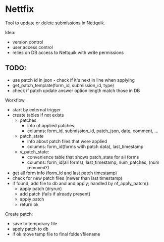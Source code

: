 # Nettfix

Tool to update or delete submissions in Nettquik.

Idea:
  * version control
  * user access control
  * relies on DB access to Nettquik with write permissions

## TODO:

  * use patch id in json  - check if it's next in line when applying
  * get_patch_template(form_id, submission_id, type)
  * check if patch update answer option length match those in DB

Workflow 
  * start by external trigger
  * create tables if not exists 
    * patches 
      * info of applied patches
      * columns: form_id, submission_id, patch_json, date, comment, ...
    * patch_state
      * info about patch files that were applied
      * columns: form_id(forms with patch data), last_timestamp
    * v_patch_state: 
      * convenience table that shows patch_state for all forms
      * columns: form_id(all forms), last_timestamp, num_patches, (num removed?)
  * get all form info (form_id and last patch timestamp)
  * check for new patch files (newer than last timestamp)
  * if found, add file to db and and apply; handled by nf_apply_patch():
    * apply patch (dryrun)
    * add patch (fails if already present)
    * apply patch
    * return ok

Create patch:
  * save to temporary file
  * apply patch to db
  * if ok move temp file to final folder/filename
